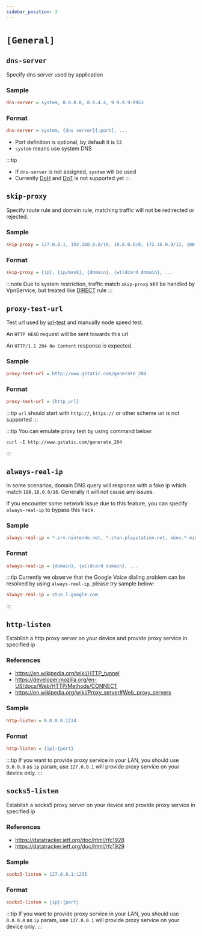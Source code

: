 ```yaml
---
sidebar_position: 3
---
```


# `[General]`

## `dns-server`

Specify dns server used by application

### Sample

```ini
dns-server = system, 8.8.8.8, 8.8.4.4, 9.9.9.9:9953
```

### Format

```ini
dns-server = system, {dns server}[:port], ...
```

- Port definition is optional, by default it is `53`
- `system` means use system DNS
  
:::tip
- If `dns-server` is not assigned, `system` will be used
- Currently [DoH](https://en.wikipedia.org/wiki/DNS_over_HTTPS) and [DoT](https://en.wikipedia.org/wiki/DNS_over_TLS) is not supported yet
:::


## `skip-proxy`

Specify route rule and domain rule, matching traffic will not be redirected or rejected.

### Sample

```ini
skip-proxy = 127.0.0.1, 192.168.0.0/16, 10.0.0.0/8, 172.16.0.0/12, 100.64.0.0/10, localhost, *.local, www.baidu.com
```

### Format

```ini
skip-proxy = {ip}, {ip/mask}, {domain}, {wildcard domain}, ...
```

:::note
Due to system restriction, traffic match `skip-proxy` still be handled by VpnService, but treated like [DIRECT](/docs/profile-format/proxy/built_in_proxy#direct) rule
:::

## `proxy-test-url`

Test url used by [url-test](/) and manually node speed test.

An `HTTP HEAD` request will be sent towards this url

An `HTTP/1.1 204 No Content` response is expected.

### Sample

```ini
proxy-test-url = http://www.gstatic.com/generate_204
```

### Format

```ini
proxy-test-url = {http_url}
```

:::tip
`url` should start with `http://`, `https://` or other scheme uri is not supported
:::

:::tip
You can emulate proxy test by using command below:
```shell
curl -I http://www.gstatic.com/generate_204
```
:::

## `always-real-ip`

In some scenarios, domain DNS query will response with a fake ip which match `198.18.0.0/16`. Generally it will not cause any issues.

If you encounter some network issue due to this feature, you can specify `always-real-ip` to bypass this hack.

### Sample

```ini
always-real-ip = *.srv.nintendo.net, *.stun.playstation.net, xbox.*.microsoft.com, *.xboxlive.com
```

### Format

```ini
always-real-ip = {domain}, {wildcard domain}, ...
```

:::tip
Currently we observe that the Google Voice dialing problem can be resolved by using `always-real-ip`, please try sample below:

```ini
always-real-ip = stun.l.google.com
```
:::

## `http-listen`

Establish a http proxy server on your device and provide proxy service in specified ip

### References

- https://en.wikipedia.org/wiki/HTTP_tunnel
- https://developer.mozilla.org/en-US/docs/Web/HTTP/Methods/CONNECT
- https://en.wikipedia.org/wiki/Proxy_server#Web_proxy_servers

### Sample

```ini
http-listen = 0.0.0.0:1234
```

### Format

```ini
http-listen = {ip}:{port}
```

:::tip
If you want to provide proxy service in your LAN, you should use `0.0.0.0` as `ip` param, use `127.0.0.1` will provide proxy service on your device only. 
:::

## `socks5-listen`

Establish a socks5 proxy server on your device and provide proxy service in specified ip

### References

- https://datatracker.ietf.org/doc/html/rfc1928
- https://datatracker.ietf.org/doc/html/rfc1929

### Sample

```ini
socks5-listen = 127.0.0.1:1235
```

### Format

```ini
socks5-listen = {ip}:{port}
```

:::tip
If you want to provide proxy service in your LAN, you should use `0.0.0.0` as `ip` param, use `127.0.0.1` will provide proxy service on your device only.
:::